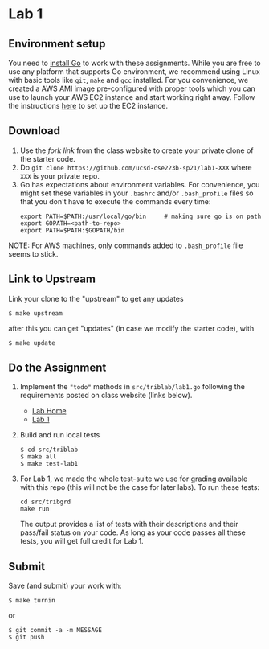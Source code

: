 # Lab 1 

## Environment setup
You need to [install Go](https://golang.org/doc/install) to work with these assignments. While 
you are free to use any platform that supports Go environment, we recommend using Linux with basic tools 
like `git`, `make` and `gcc` installed. For you convenience, we created a AWS AMI image pre-configured
with proper tools which you can use to launch your AWS EC2 instance and start working right away.
Follow the instructions [here](./ec2-setup.md) to set up the EC2 instance.


## Download

1. Use the _fork link_ from the class website to create your private clone of the starter code.
2. Do `git clone https://github.com/ucsd-cse223b-sp21/lab1-XXX` where `XXX` is your private repo.
3. Go has expectations about environment variables. For convenience, you might set these variables in your `.bashrc` and/or `.bash_profile` files so that you don't have to execute the commands every time:
    ```
    export PATH=$PATH:/usr/local/go/bin     # making sure go is on path
    export GOPATH=<path-to-repo>
    export PATH=$PATH:$GOPATH/bin
    ```
NOTE: For AWS machines, only commands added to `.bash_profile` file seems to stick.

## Link to Upstream

Link your clone to the "upstream" to get any updates
```
$ make upstream
```

after this you can get "updates" (in case we modify the starter code), with

```
$ make update
```

## Do the Assignment 

1. Implement the `"todo"` methods in `src/triblab/lab1.go` following the requirements posted on class website (links below).
    - [Lab Home](https://cseweb.ucsd.edu/classes/sp21/cse223B-a/labs.html)
    - [Lab 1](https://cseweb.ucsd.edu/classes/sp21/cse223B-a/lab1.html)

2. Build and run local tests 
    ```
    $ cd src/triblab
    $ make all
    $ make test-lab1
    ```
3. For Lab 1, we made the whole test-suite we use for grading available with this repo (this will not be the case for later labs). 
    To run these tests:
    ```
    cd src/tribgrd
    make run
    ```
    The output provides a list of tests with their descriptions and their pass/fail status on your code. As long as your code passes all these tests,
    you will get full credit for Lab 1.


## Submit 

Save (and submit) your work with:

```
$ make turnin
``` 
or
```
$ git commit -a -m MESSAGE
$ git push
```
